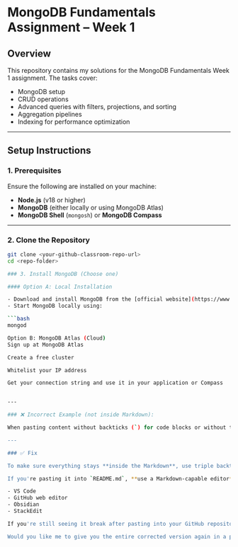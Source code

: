 # MongoDB Fundamentals Assignment – Week 1

## Overview

This repository contains my solutions for the MongoDB Fundamentals Week 1 assignment. The tasks cover:

- MongoDB setup  
- CRUD operations  
- Advanced queries with filters, projections, and sorting  
- Aggregation pipelines  
- Indexing for performance optimization  

---

## Setup Instructions

### 1. Prerequisites

Ensure the following are installed on your machine:

- **Node.js** (v18 or higher)  
- **MongoDB** (either locally or using MongoDB Atlas)  
- **MongoDB Shell** (`mongosh`) or **MongoDB Compass**

---

### 2. Clone the Repository

```bash
git clone <your-github-classroom-repo-url>
cd <repo-folder>

### 3. Install MongoDB (Choose one)

#### Option A: Local Installation

- Download and install MongoDB from the [official website](https://www.mongodb.com/try/download/community).
- Start MongoDB locally using:

```bash
mongod

Option B: MongoDB Atlas (Cloud)
Sign up at MongoDB Atlas

Create a free cluster

Whitelist your IP address

Get your connection string and use it in your application or Compass


---

### ❌ Incorrect Example (not inside Markdown):

When pasting content without backticks (`) for code blocks or without the proper Markdown formatting (like `#`, `-`, or `[Link](url)`), it renders as plain text — which is what you're experiencing.

---

### ✅ Fix

To make sure everything stays **inside the Markdown**, use triple backticks (```) for blocks of code and list formatting (`-` or `1.`) for instructions.

If you're pasting it into `README.md`, **use a Markdown-capable editor** like:

- VS Code
- GitHub web editor
- Obsidian
- StackEdit

If you're still seeing it break after pasting into your GitHub repository, **ensure the file is named exactly `README.md` (case-sensitive)** and is rendered on GitHub or any Markdown-compatible viewer.

Would you like me to give you the entire corrected version again in a plain copy-paste block?
